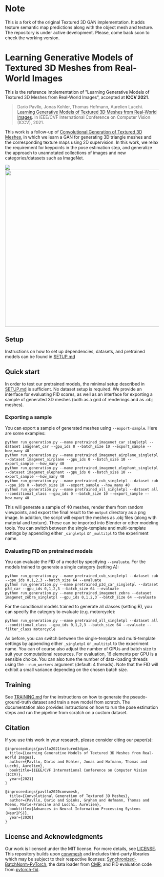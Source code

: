 # Note

This is a fork of the original Textured 3D GAN implementation. It adds texture semantic map predictions along with the object mesh and texture.
The repository is under active development. Please, come back soon to check the working version.


# Learning Generative Models of Textured 3D Meshes from Real-World Images

This is the reference implementation of "Learning Generative Models of Textured 3D Meshes from Real-World Images", accepted at **ICCV 2021**.

> Dario Pavllo, Jonas Kohler, Thomas Hofmann, Aurelien Lucchi. [Learning Generative Models of Textured 3D Meshes from Real-World Images](https://arxiv.org/abs/2103.15627). In IEEE/CVF International Conference on Computer Vision (ICCV), 2021.

This work is a follow-up of [Convolutional Generation of Textured 3D Meshes](https://github.com/dariopavllo/convmesh), in which we learn a GAN for generating 3D triangle meshes and the corresponding texture maps using 2D supervision. In this work, we relax the requirement for keypoints in the pose estimation step, and generalize the approach to unannotated collections of images and new categories/datasets such as ImageNet.

![](images/samples.jpg)
<img src="images/animation.gif" width="512px" alt="" />

## Setup
Instructions on how to set up dependencies, datasets, and pretrained models can be found in [SETUP.md](SETUP.md)

## Quick start
In order to test our pretrained models, the minimal setup described in [SETUP.md](SETUP.md) is sufficient. No dataset setup is required.
We provide an interface for evaluating FID scores, as well as an interface for exporting a sample of generated 3D meshes (both as a grid of renderings and as .obj meshes).

### Exporting a sample
You can export a sample of generated meshes using `--export-sample`. Here are some examples:
```
python run_generation.py --name pretrained_imagenet_car_singletpl --dataset imagenet_car --gpu_ids 0 --batch_size 10 --export_sample --how_many 40
python run_generation.py --name pretrained_imagenet_airplane_singletpl --dataset imagenet_airplane --gpu_ids 0 --batch_size 10 --export_sample --how_many 40
python run_generation.py --name pretrained_imagenet_elephant_singletpl --dataset imagenet_elephant --gpu_ids 0 --batch_size 10 --export_sample --how_many 40
python run_generation.py --name pretrained_cub_singletpl --dataset cub --gpu_ids 0 --batch_size 10 --export_sample --how_many 40
python run_generation.py --name pretrained_all_singletpl --dataset all --conditional_class --gpu_ids 0 --batch_size 10 --export_sample --how_many 40
```
This will generate a sample of 40 meshes, render them from random viewpoints, and export the final result to the `output` directory as a png image. In addition, the script will export the meshes as .obj files (along with material and texture). These can be imported into Blender or other modeling tools. You can switch between the single-template and multi-template settings by appending either `_singletpl` or `_multitpl` to the experiment name.

### Evaluating FID on pretrained models
You can evaluate the FID of a model by specifying `--evaluate`. For the models trained to generate a single category (setting A):
```
python run_generation.py --name pretrained_cub_singletpl --dataset cub --gpu_ids 0,1,2,3 --batch_size 64 --evaluate
python run_generation.py --name pretrained_p3d_car_singletpl --dataset p3d_car --gpu_ids 0,1,2,3 --batch_size 64 --evaluate
python run_generation.py --name pretrained_imagenet_zebra --dataset imagenet_zebra_singletpl --gpu_ids 0,1,2,3 --batch_size 64 --evaluate
```

For the conditional models trained to generate all classes (setting B), you can specify the category to evaluate (e.g. motorcycle):
```
python run_generation.py --name pretrained_all_singletpl --dataset all --conditional_class --gpu_ids 0,1,2,3 --batch_size 64 --evaluate --filter_class motorcycle
```

As before, you can switch between the single-template and multi-template settings by appending either `_singletpl` or `_multitpl` to the experiment name.
You can of course also adjust the number of GPUs and batch size to suit your computational resources. For evaluation, 16 elements per GPU is a sensible choice. You can also tune the number of data-loading threads using the `--num_workers` argument (default: 4 threads). Note that the FID will exhibit a small variance depending on the chosen batch size.

## Training
See [TRAINING.md](TRAINING.md) for the instructions on how to generate the pseudo-ground-truth dataset and train a new model from scratch. The documentation also provides instructions on how to run the pose estimation steps and run the pipeline from scratch on a custom dataset.

## Citation
If you use this work in your research, please consider citing our paper(s):
```
@inproceedings{pavllo2021textured3dgan,
  title={Learning Generative Models of Textured 3D Meshes from Real-World Images},
  author={Pavllo, Dario and Kohler, Jonas and Hofmann, Thomas and Lucchi, Aurelien},
  booktitle={IEEE/CVF International Conference on Computer Vision (ICCV)},
  year={2021}
}

@inproceedings{pavllo2020convmesh,
  title={Convolutional Generation of Textured 3D Meshes},
  author={Pavllo, Dario and Spinks, Graham and Hofmann, Thomas and Moens, Marie-Francine and Lucchi, Aurelien},
  booktitle={Advances in Neural Information Processing Systems (NeurIPS)},
  year={2020}
}
```

## License and Acknowledgments
Our work is licensed under the MIT license. For more details, see [LICENSE](LICENSE).
This repository builds upon [convmesh](https://github.com/dariopavllo/convmesh) and includes third-party libraries which may be subject to their respective licenses: [Synchronized-BatchNorm-PyTorch](https://github.com/vacancy/Synchronized-BatchNorm-PyTorch), the data loader from [CMR](https://github.com/akanazawa/cmr), and FID evaluation code from [pytorch-fid](https://github.com/mseitzer/pytorch-fid).
